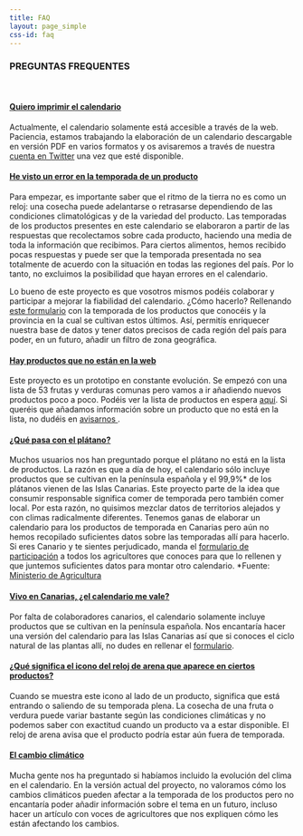 ```yaml
---
title: FAQ
layout: page_simple
css-id: faq
---
```


### PREGUNTAS FREQUENTES
<br>

<div class="panel-group" id="accordion" role="tablist" aria-multiselectable="true">
  <div class="panel panel-default">
    <div class="panel-heading" role="tab" id="headingImprimir">
      <h4 class="panel-title">
      <a class="collapsed" role="button" data-toggle="collapse" data-parent="#accordion" href="#imprimir" aria-expanded="true" aria-controls="collapseTwo">
        Quiero imprimir el calendario
      </a>
    </h4>
    </div>
    <div id="imprimir" class="panel-collapse collapse in" role="tabpanel" aria-labelledby="headingImprimir">
      <div class="panel-body">
        <p>
          Actualmente, el calendario solamente está accesible a través de la web. Paciencia, estamos trabajando la elaboración de un calendario descargable en versión PDF en varios formatos y os avisaremos a través de nuestra <a href='https://twitter.com/soydetemporada'
            target='_blank'>cuenta en Twitter</a> una vez que esté disponible.
        </p>
      </div>
    </div>
  </div>
  <div class="panel panel-default">
    <div class="panel-heading" role="tab" id="headingError">
      <h4 class="panel-title">
        <a role="button" data-toggle="collapse" data-parent="#accordion" href="#error-calendario" aria-expanded="false" aria-controls="collapseOne">
        He visto un error en la temporada de un producto
        </a>
      </h4>
    </div>
    <div id="error-calendario" class="panel-collapse collapse" role="tabpanel" aria-labelledby="headingError">
      <div class="panel-body">
        <p>
          Para empezar, es importante saber que el ritmo de la tierra no es como un reloj: una cosecha puede adelantarse o retrasarse dependiendo de las condiciones climatológicas y de la variedad del producto. Las temporadas de los productos presentes en este
          calendario se elaboraron a partir de las respuestas que recolectamos sobre cada producto, haciendo una media de toda la información que recibimos. Para ciertos alimentos, hemos recibido pocas respuestas y puede ser que la temporada presentada
          no sea totalmente de acuerdo con la situación en todas las regiones del país. Por lo tanto, no excluimos la posibilidad que hayan errores en el calendario.
        </p>
        <p>
          Lo bueno de este proyecto es que vosotros mismos podéis colaborar y participar a mejorar la fiabilidad del calendario. ¿Cómo hacerlo? Rellenando <a href="http://soydetemporada.es/colabora/" target="_blank"> este formulario</a> con la temporada
          de los productos que conocéis y la provincia en la cual se cultivan estos últimos. Así, permitís enriquecer nuestra base de datos y tener datos precisos de cada región del país para poder, en un futuro, añadir un filtro de zona geográfica.
        </p>
      </div>
    </div>
  </div>
  <!-- inicio -->
  <div class="panel panel-default">
    <div class="panel-heading" role="tab" id="headingNoProduct">
      <h4 class="panel-title">
        <a class="collapsed" role="button" data-toggle="collapse" data-parent="#accordion" href="#no-product" aria-expanded="false" aria-controls="collapseThree">
          Hay productos que no están en la web
        </a>
      </h4>
    </div>
    <div id="no-product" class="panel-collapse collapse" role="tabpanel" aria-labelledby="headingNoProduct">
      <div class="panel-body">
        <p>
          Este proyecto es un prototipo en constante evolución. Se empezó con una lista de 53 frutas y verduras comunas pero vamos a ir añadiendo nuevos productos poco a poco. Podéis ver la lista de productos en espera <a href="https://github.com/soydetemporada/website/issues/13" target="_blank">aquí</a>. Si queréis que añadamos información sobre un producto que no está en la lista, no dudéis en <a href="http://soydetemporada.es/contacto/" target="_blank"> avisarnos </a>.
        </p>
      </div>
    </div>
  </div>
  <!--  fin -->
  <div class="panel panel-default">
    <div class="panel-heading" role="tab" id="headingPlatano">
      <h4 class="panel-title">
      <a class="collapsed" role="button" data-toggle="collapse" data-parent="#accordion" href="#platano" aria-expanded="false" aria-controls="collapseThree">
        ¿Qué pasa con el plátano?
      </a>
    </h4>
    </div>
    <div id="platano" class="panel-collapse collapse" role="tabpanel" aria-labelledby="headingPlatano">
      <div class="panel-body">
        <p>
          Muchos usuarios nos han preguntado porque el plátano no está en la lista de productos. La razón es que a día de hoy, el calendario sólo incluye productos que se cultivan en la península española y el 99,9%* de los plátanos vienen de las Islas Canarias.
          Este proyecto parte de la idea que consumir responsable significa comer de temporada pero también comer local. Por esta razón, no quisimos mezclar datos de territorios alejados y con climas radicalmente diferentes. Tenemos ganas de elaborar
          un calendario para los productos de temporada en Canarias pero aún no hemos recopilado suficientes datos sobre las temporadas allí para hacerlo. Si eres Canario y te sientes perjudicado, manda el <a href="http://soydetemporada.es/colabora/"
            target="_blank">formulario de participación</a> a todos los agricultores que conoces para que lo rellenen y que juntemos suficientes datos para montar otro calendario. *Fuente: <a href="http://www.mapama.gob.es/es/estadistica/temas/publicaciones/anuario-de-estadistica/"
            target="_blank"> Ministerio de Agricultura </a>
        </p>
      </div>
    </div>
  </div>
  <div class="panel panel-default">
    <div class="panel-heading" role="tab" id="headingCanarias">
      <h4 class="panel-title">
      <a class="collapsed" role="button" data-toggle="collapse" data-parent="#accordion" href="#canarias" aria-expanded="false" aria-controls="collapseThree">
        Vivo en Canarias, ¿el calendario me vale?
      </a>
    </h4>
    </div>
    <div id="canarias" class="panel-collapse collapse" role="tabpanel" aria-labelledby="headingCanarias">
      <div class="panel-body">
        <p>
          Por falta de colaboradores canarios, el calendario solamente incluye productos que se cultivan en la península española. Nos encantaría hacer una versión del calendario para las Islas Canarias así que si conoces el ciclo natural de las plantas allí, no
          dudes en rellenar el <a href="http://soydetemporada.es/colabora/" target="_blank">formulario</a>.
        </p>
      </div>
    </div>
  </div>
  <div class="panel panel-default">
    <div class="panel-heading" role="tab" id="headingIcono">
      <h4 class="panel-title">
      <a class="collapsed" role="button" data-toggle="collapse" data-parent="#accordion" href="#icono" aria-expanded="false" aria-controls="collapseThree">
        ¿Qué significa el icono del reloj de arena que aparece en ciertos productos?
      </a>
    </h4>
    </div>
    <div id="icono" class="panel-collapse collapse" role="tabpanel" aria-labelledby="headingIcono">
      <div class="panel-body">
        <p>
          Cuando se muestra este icono al lado de un producto, significa que está entrando o saliendo de su temporada plena. La cosecha de una fruta o verdura puede variar bastante según las condiciones climáticas y no podemos saber con exactitud cuando un producto
          va a estar disponible. El reloj de arena avisa que el producto podría estar aún fuera de temporada.
        </p>
      </div>
    </div>
  </div>
  <div class="panel panel-default">
    <div class="panel-heading" role="tab" id="headingCambioClimatico">
      <h4 class="panel-title">
      <a class="collapsed" role="button" data-toggle="collapse" data-parent="#accordion" href="#cambio-climatico" aria-expanded="false" aria-controls="collapseThree">
        El cambio climático
      </a>
    </h4>
    </div>
    <div id="cambio-climatico" class="panel-collapse collapse" role="tabpanel" aria-labelledby="headingCambioClimatico">
      <div class="panel-body">
        <p>
          Mucha gente nos ha preguntado si habíamos incluido la evolución del clima en el calendario. En la versión actual del proyecto, no valoramos cómo los cambios climáticos pueden afectar a la temporada de los productos pero no encantaría poder añadir información
          sobre el tema en un futuro, incluso hacer un artículo con voces de agricultores que nos expliquen cómo les están afectando los cambios.
        </p>
      </div>
    </div>
  </div>
</div>
